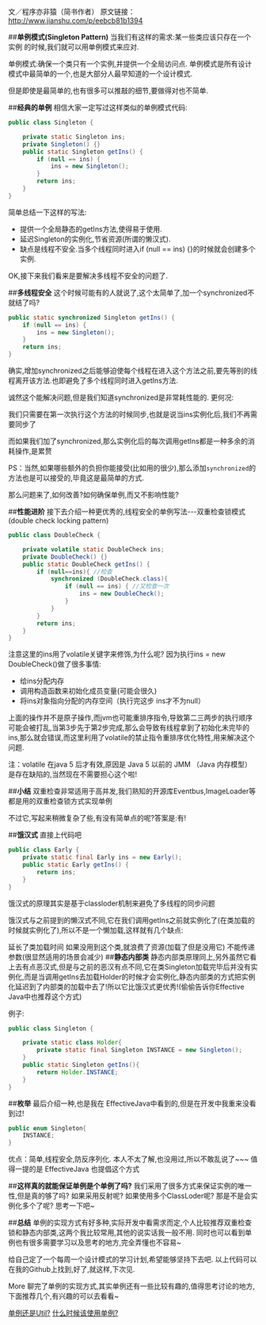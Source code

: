 文／程序亦非猿（简书作者）
原文链接：http://www.jianshu.com/p/eebcb81b1394

##**单例模式(Singleton Pattern)**
当我们有这样的需求:某一些类应该只存在一个实例 的时候,我们就可以用单例模式来应对.

单例模式:确保一个类只有一个实例,并提供一个全局访问点.
单例模式是所有设计模式中最简单的一个,也是大部分人最早知道的一个设计模式.

但是即使是最简单的,也有很多可以推敲的细节,要做得对也不简单.

##**经典的单例**
相信大家一定写过这样类似的单例模式代码:

```java
public class Singleton {

    private static Singleton ins;
    private Singleton() {}
    public static Singleton getIns() {
        if (null == ins) {
            ins = new Singleton();
        }
        return ins;
    }
}
```

简单总结一下这样的写法:

- 提供一个全局静态的getIns方法,使得易于使用.
- 延迟Singleton的实例化,节省资源(所谓的懒汉式).
- 缺点是线程不安全.当多个线程同时进入if (null == ins) {}的时候就会创建多个实例.

OK,接下来我们看来是要解决多线程不安全的问题了.

##**多线程安全**
这个时候可能有的人就说了,这个太简单了,加一个synchronized不就结了吗?

```java
public static synchronized Singleton getIns() {
    if (null == ins) {
        ins = new Singleton();
    }
    return ins;
}
```

确实,增加synchronized之后能够迫使每个线程在进入这个方法之前,要先等别的线程离开该方法.也即避免了多个线程同时进入getIns方法.

诚然这个能解决问题,但是我们知道synchronized是非常耗性能的.
更何况:

我们只需要在第一次执行这个方法的时候同步,也就是说当ins实例化后,我们不再需要同步了

而如果我们加了synchronized,那么实例化后的每次调用getIns都是一种多余的消耗操作,是累赘

PS：当然,如果哪些额外的负担你能接受(比如用的很少),那么添加`synchronized`的方法也是可以接受的,毕竟这是最简单的方式.

那么问题来了,如何改善?如何确保单例,而又不影响性能?

##**性能进阶**
接下去介绍一种更优秀的,线程安全的单例写法---双重检查锁模式(double check locking pattern)

```java
public class DoubleCheck {

    private volatile static DoubleCheck ins;
    private DoubleCheck() {}
    public static DoubleCheck getIns() {
        if (null==ins){ //检查
            synchronized (DoubleCheck.class){
                if (null == ins) { //又检查一次
                    ins = new DoubleCheck();
                }
            }
        }
        return ins;
    }
}
```

注意这里的ins用了volatile关键字来修饰,为什么呢?
因为执行ins = new DoubleCheck()做了很多事情:

- 给ins分配内存
- 调用构造函数来初始化成员变量(可能会很久)
- 将ins对象指向分配的内存空间（执行完这步 ins才不为null）

上面的操作并不是原子操作,而jvm也可能重排序指令,导致第二三两步的执行顺序可能会被打乱,当第3步先于第2步完成,那么会导致有线程拿到了初始化未完毕的ins,那么就会错误,而这里利用了volatile的禁止指令重排序优化特性,用来解决这个问题.

注：volatile 在java 5 后才有效,原因是 Java 5 以前的 JMM （Java 内存模型）是存在缺陷的,当然现在不需要担心这个啦!

##**小结**
双重检查非常适用于高并发,我们熟知的开源库Eventbus,ImageLoader等都是用的双重检查锁方式实现单例

不过它,写起来稍微复杂了些,有没有简单点的呢?答案是:有!

##**饿汉式**
直接上代码吧

```java
public class Early {
    private static final Early ins = new Early();
    public static Early getIns() {
        return ins;
    }
}
```

饿汉式的原理其实是基于classloder机制来避免了多线程的同步问题

饿汉式与之前提到的懒汉式不同,它在我们调用getIns之前就实例化了(在类加载的时候就实例化了),所以不是一个懒加载,这样就有几个缺点:

延长了类加载时间
如果没用到这个类,就浪费了资源(加载了但是没用它)
不能传递参数(很显然适用的场景会减少)
##**静态内部类**
静态内部类原理同上,另外虽然它看上去有点恶汉式,但是与之前的恶汉有点不同,它在类Singleton加载完毕后并没有实例化,而是当调用getIns去加载Holder的时候才会实例化,静态内部类的方式把实例化延迟到了内部类的加载中去了!所以它比饿汉式更优秀!(偷偷告诉你Effective Java中也推荐这个方式)

例子:

```java
public class Singleton {

    private static class Holder{
        private static final Singleton INSTANCE = new Singleton();
    }
    public static Singleton getIns(){
        return Holder.INSTANCE;
    }
}
```

##**枚举**
最后介绍一种,也是我在 EffectiveJava中看到的,但是在开发中我重来没看到过!

```java
public enum Singleton{
    INSTANCE;
}
```

优点：简单,线程安全,防反序列化.
本人不太了解,也没用过,所以不敢乱说了~~~
值得一提的是 EffectiveJava 也提倡这个方式

##**这样真的就能保证单例是个单例了吗?**
我们采用了很多方式来保证实例的唯一性,但是真的够了吗?
如果采用反射呢?
如果使用多个ClassLoder呢?
那是不是会实例化多个了呢?
思考一下吧~

##**总结**
单例的实现方式有好多种,实际开发中看需求而定,个人比较推荐双重检查锁和静态内部类,这两个我比较常用,其他的说实话我一般不用.
同时也可以看到单例也有很多需要学习以及思考的地方,完全弄懂也不容易~

给自己定了一个每周一个设计模式的学习计划,希望能够坚持下去吧.
以上代码可以在我的Github上找到,好了,就这样,下次见.

More
聊完了单例的实现方式,其实单例还有一些比较有趣的,值得思考讨论的地方,下面推荐几个,有兴趣的可以去看看~

[单例还是Util?](http://stackoverflow.com/questions/5582881/singleton-and-static-utility-classes)
[什么时候该使用单例?](http://softwareengineering.stackexchange.com/questions/235527/when-to-use-a-singleton-and-when-to-use-a-static-class)
